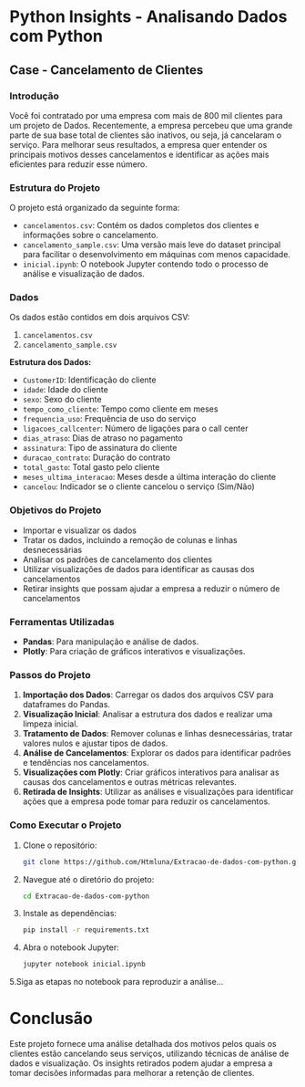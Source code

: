 # Python Insights - Analisando Dados com Python

## Case - Cancelamento de Clientes

### Introdução

Você foi contratado por uma empresa com mais de 800 mil clientes para um projeto de Dados. Recentemente, a empresa percebeu que uma grande parte de sua base total de clientes são inativos, ou seja, já cancelaram o serviço. Para melhorar seus resultados, a empresa quer entender os principais motivos desses cancelamentos e identificar as ações mais eficientes para reduzir esse número.

### Estrutura do Projeto

O projeto está organizado da seguinte forma:

- `cancelamentos.csv`: Contém os dados completos dos clientes e informações sobre o cancelamento.
- `cancelamento_sample.csv`: Uma versão mais leve do dataset principal para facilitar o desenvolvimento em máquinas com menos capacidade.
- `inicial.ipynb`: O notebook Jupyter contendo todo o processo de análise e visualização de dados.

### Dados

Os dados estão contidos em dois arquivos CSV:

1. `cancelamentos.csv`
2. `cancelamento_sample.csv`

**Estrutura dos Dados:**

- `CustomerID`: Identificação do cliente
- `idade`: Idade do cliente
- `sexo`: Sexo do cliente
- `tempo_como_cliente`: Tempo como cliente em meses
- `frequencia_uso`: Frequência de uso do serviço
- `ligacoes_callcenter`: Número de ligações para o call center
- `dias_atraso`: Dias de atraso no pagamento
- `assinatura`: Tipo de assinatura do cliente
- `duracao_contrato`: Duração do contrato
- `total_gasto`: Total gasto pelo cliente
- `meses_ultima_interacao`: Meses desde a última interação do cliente
- `cancelou`: Indicador se o cliente cancelou o serviço (Sim/Não)

### Objetivos do Projeto

- Importar e visualizar os dados
- Tratar os dados, incluindo a remoção de colunas e linhas desnecessárias
- Analisar os padrões de cancelamento dos clientes
- Utilizar visualizações de dados para identificar as causas dos cancelamentos
- Retirar insights que possam ajudar a empresa a reduzir o número de cancelamentos

### Ferramentas Utilizadas

- **Pandas**: Para manipulação e análise de dados.
- **Plotly**: Para criação de gráficos interativos e visualizações.

### Passos do Projeto

1. **Importação dos Dados**: Carregar os dados dos arquivos CSV para dataframes do Pandas.
2. **Visualização Inicial**: Analisar a estrutura dos dados e realizar uma limpeza inicial.
3. **Tratamento de Dados**: Remover colunas e linhas desnecessárias, tratar valores nulos e ajustar tipos de dados.
4. **Análise de Cancelamentos**: Explorar os dados para identificar padrões e tendências nos cancelamentos.
5. **Visualizações com Plotly**: Criar gráficos interativos para analisar as causas dos cancelamentos e outras métricas relevantes.
6. **Retirada de Insights**: Utilizar as análises e visualizações para identificar ações que a empresa pode tomar para reduzir os cancelamentos.

### Como Executar o Projeto

1. Clone o repositório:

   ```bash
   git clone https://github.com/Htmluna/Extracao-de-dados-com-python.git

2. Navegue até o diretório do projeto:

   ```bash
   cd Extracao-de-dados-com-python


3. Instale as dependências:

   ```bash
   pip install -r requirements.txt


4. Abra o notebook Jupyter:

   ```bash
   jupyter notebook inicial.ipynb


5.Siga as etapas no notebook para reproduzir a análise...

# Conclusão

Este projeto fornece uma análise detalhada dos motivos pelos quais os clientes estão cancelando seus serviços, utilizando técnicas de análise de dados e visualização. Os insights retirados podem ajudar a empresa a tomar decisões informadas para melhorar a retenção de clientes.

